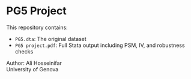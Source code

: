 # PG5 Project

This repository contains:
- `PG5.dta`: The original dataset
- `PG5 project.pdf`: Full Stata output including PSM, IV, and robustness checks

Author: Ali Hosseinifar  
University of Genova
